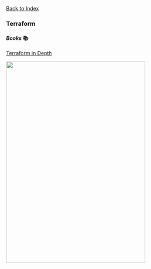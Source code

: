[Back to Index](index.html)

### Terraform

#### ***Books*** :books:

[Terraform in Depth](https://learning.oreilly.com/library/view/terraform-in-depth/9781633438002/)

<img src="https://learning.oreilly.com/api/v2/epubs/urn:orm:book:9781633438002/files/OEBPS/Images/cover.jpeg" width="380" height="550" />